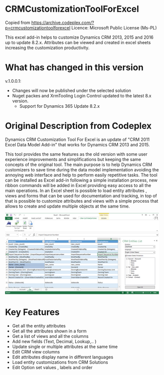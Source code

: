 # CRMCustomizationToolForExcel
Copied from https://archive.codeplex.com/?p=crmcustomizationtoolforexcel Licence: Microsoft Public License (Ms-PL)

This excel add-in helps to customize Dynamics CRM 2013, 2015 and 2016 up to update 8.2.x. 
Attributes can be viewed and created in excel sheets increasing the customization productivity.

# What has changed in this version

v.1.0.0.1: 
- Changes will now be published under the selected solution
- Nuget packes and XrmTooling Login Control updated to the latest 8.x version.
  - Support for Dynamics 365 Update 8.2.x

# Original Description from Codeplex
Dynamics CRM Customization Tool For Excel is an update of "CRM 2011 Excel Data Model Add-in" that works for Dynamics CRM 2013 and 2015. 

This tool provides the same features as the old version with some user experience improvements and simplifications but keeping the same concepts of the original tool. 
The main purpose is to help Dynamics CRM customizers to save time during the data model implementation avoiding the annoying web interface and help to perform easily repetitive tasks. 
The tool can be installed as Excel add-in following a simple installation process, new ribbon commands will be added in Excel providing easy access to all the main operations. 
In an Excel sheet is possible to load entity attributes , views and forms that can be used for documentation and tracking, in top of that is possible to customize attributes and views with a simple process that allows to create and update multiple objects at the same time.

![Screenshot](/Images/crmcustexceltool.png)

# Key Features
- Get all the entity attributes
- Get all the attributes shown in a form
- Get a list of views and all the columns
- Add new fields (Text, Decimal, Lookup,.. )
- Update single or multiple attributes at the same time
- Edit CRM view columns
- Edit attributes display name in different languages
- Load entity customizations from CRM Solutions
- Edit Option set values , labels and order
